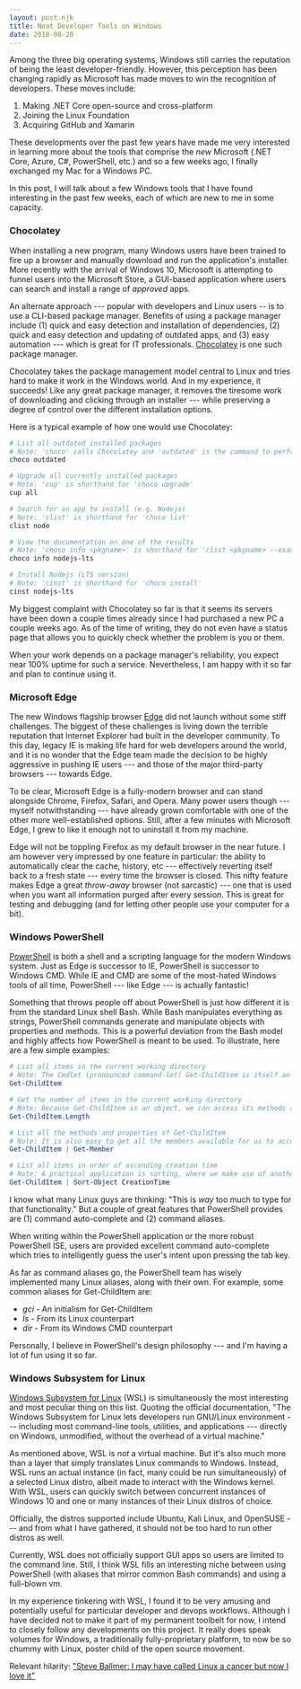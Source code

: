 ```yaml
---
layout: post.njk
title: Neat Developer Tools on Windows
date: 2018-08-20
---
```


Among the three big operating systems, Windows still carries the reputation of being the least developer-friendly. However, this perception has been changing rapidly as Microsoft has made moves to win the recognition of developers. These moves include:

1. Making .NET Core open-source and cross-platform
2. Joining the Linux Foundation
3. Acquiring GitHub and Xamarin

These developments over the past few years have made me very interested in learning more about the tools that comprise the *new* Microsoft (.NET Core, Azure, C#, PowerShell, etc.) and so a few weeks ago, I finally exchanged my Mac for a Windows PC.

In this post, I will talk about a few Windows tools that I have found interesting in the past few weeks, each of which are new to me in some capacity.

### Chocolatey

When installing a new program, many Windows users have been trained to fire up a browser and manually download and run the application's installer. More recently with the arrival of Windows 10, Microsoft is attempting to funnel users into the Microsoft Store, a GUI-based application where users can search and install a range of *approved* apps.

An alternate approach --- popular with developers and Linux users -- is to use a CLI-based package manager. Benefits of using a package manager include (1) quick and easy detection and installation of dependencies, (2) quick and easy detection and updating of outdated apps, and (3) easy automation --- which is great for IT professionals. [Chocolatey](https://chocolatey.org/) is one such package manager.

Chocolatey takes the package management model central to Linux and tries hard to make it work in the Windows world. And in my experience, it succeeds! Like any great package manager, it removes the tiresome work of downloading and clicking through an installer --- while preserving a degree of control over the different installation options.

Here is a typical example of how one would use Chocolatey:

```powershell
# List all outdated installed packages
# Note: 'choco' calls Chocolatey and 'outdated' is the command to perform
choco outdated

# Upgrade all currently installed packages
# Note: 'cup' is shorthand for 'choco upgrade'
cup all

# Search for an app to install (e.g. Nodejs)
# Note: 'clist' is shorthand for 'choco list'
clist node

# View the documentation on one of the results
# Note: 'choco info <pkgname>' is shorthand for 'clist <pkgname> --exact --verbose'
choco info nodejs-lts

# Install Nodejs (LTS version)
# Note: 'cinst' is shorthand for 'choco install'
cinst nodejs-lts
```

My biggest complaint with Chocolatey so far is that it seems its servers have been down a couple times already since I had purchased a new PC a couple weeks ago. As of the time of writing, they do not even have a status page that allows you to quickly check whether the problem is you or them.

When your work depends on a package manager's reliability, you expect near 100% uptime for such a service. Nevertheless, I am happy with it so far and plan to continue using it.

### Microsoft Edge

The new Windows flagship browser [Edge](https://www.microsoft.com/en-us/windows/microsoft-edge) did not launch without some stiff challenges. The biggest of these challenges is living down the terrible reputation that Internet Explorer had built in the developer community. To this day, legacy IE is making life hard for web developers around the world, and it is no wonder that the Edge team made the decision to be highly aggressive in pushing IE users --- and those of the major third-party browsers --- towards Edge.

To be clear, Microsoft Edge is a fully-modern browser and can stand alongside Chrome, Firefox, Safari, and Opera. Many power users though --- myself notwithstanding --- have already grown comfortable with one of the other more well-established options. Still, after a few minutes with Microsoft Edge, I grew to like it enough not to uninstall it from my machine.

Edge will not be toppling Firefox as my default browser in the near future. I am however very impressed by one feature in particular: the ability to automatically clear the cache, history, etc --- effectively reverting itself back to a fresh state --- every time the browser is closed. This nifty feature makes Edge a great *throw-away* browser (not sarcastic) --- one that is used when you want all information purged after every session. This is great for testing and debugging (and for letting other people use your computer for a bit).

### Windows PowerShell

[PowerShell](https://docs.microsoft.com/en-us/powershell/) is both a shell and a scripting language for the modern Windows system. Just as Edge is successor to IE, PowerShell is successor to Windows CMD. While IE and CMD are some of the most-hated Windows tools of all time, PowerShell --- like Edge --- is actually fantastic!

Something that throws people off about PowerShell is just how different it is from the standard Linux shell Bash. While Bash manipulates everything as strings, PowerShell commands generate and manipulate objects with properties and methods. This is a powerful deviation from the Bash model and highly affects how PowerShell is meant to be used. To illustrate, here are a few simple examples:

```powershell
# List all items in the current working directory
# Note: The Cmdlet (pronounced command-let) Get-ChildItem is itself an object with members
Get-ChildItem

# Get the number of items in the current working directory
# Note: Because Get-ChildItem is an object, we can access its methods and properties with ease
Get-ChildItem.Length

# List all the methods and properties of Get-ChildItem
# Note: It is also easy to get all the members available for us to access
Get-ChildItem | Get-Member

# List all items in order of ascending creation time
# Note: A practical application is sorting, where we make use of another Cmdlet Sort-Object
Get-ChildItem | Sort-Object CreationTime
```

I know what many Linux guys are thinking: "This is *way* too much to type for that functionality." But a couple of great features that PowerShell provides are (1) command auto-complete and (2) command aliases.

When writing within the PowerShell application or the more robust PowerShell ISE, users are provided excellent command auto-complete which tries to intelligently guess the user's intent upon pressing the tab key.

As far as command aliases go, the PowerShell team has wisely implemented many Linux aliases, along with their own. For example, some common aliases for Get-ChildItem are:

- *gci* - An initialism for Get-ChildItem
- *ls* - From its Linux counterpart
- *dir* - From its Windows CMD counterpart

Personally, I believe in PowerShell's design philosophy --- and I'm having a lot of fun using it so far.

### Windows Subsystem for Linux

[Windows Subsystem for Linux](https://docs.microsoft.com/en-us/windows/wsl/about) (WSL) is simultaneously the most interesting and most peculiar thing on this list. Quoting the official documentation, "The Windows Subsystem for Linux lets developers run GNU/Linux environment --- including most command-line tools, utilities, and applications --- directly on Windows, unmodified, without the overhead of a virtual machine."

As mentioned above, WSL is *not* a virtual machine. But it's also much more than a layer that simply translates Linux commands to Windows. Instead, WSL runs an actual instance (in fact, many could be run simultaneously) of a selected Linux distro, albeit made to interact with the Windows kernel. With WSL, users can quickly switch between concurrent instances of Windows 10 and one or many instances of their Linux distros of choice.

Officially, the distros supported include Ubuntu, Kali Linux, and OpenSUSE --- and from what I have gathered, it should not be too hard to run other distros as well.

Currently, WSL does not officially support GUI apps so users are limited to the command line. Still, I think WSL fills an interesting niche between using PowerShell (with aliases that mirror common Bash commands) and using a full-blown vm.

In my experience tinkering with WSL, I found it to be very amusing and potentially useful for particular developer and devops workflows. Although I have decided not to make it part of my permanent toolbelt for now, I intend to closely follow any developments on this project. It really does speak volumes for Windows, a traditionally fully-proprietary platform, to now be so chummy with Linux, poster child of the open source movement.

Relevant hilarity: ["Steve Ballmer: I may have called Linux a cancer but now I love it"](https://www.zdnet.com/article/ballmer-i-may-have-called-linux-a-cancer-but-now-i-love-it/)
